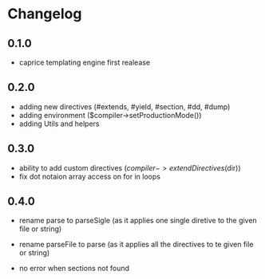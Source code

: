 # Changelog

## 0.1.0
-  caprice templating engine first realease

## 0.2.0
-  adding new directives (#extends, #yield, #section, #dd, #dump)
-  adding environment ($compiler->setProductionMode())
-  adding Utils and helpers

## 0.3.0
- ability to add custom directives ($compiler->extendDirectives($dir))
- fix dot notaion array access on for in loops

## 0.4.0
- rename parse to parseSigle (as it applies one single diretive to the given file or string)
- rename parseFile to parse (as it applies all the directives to te given file or string)

- no error when sections not found